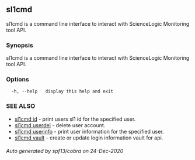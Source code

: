## sl1cmd

sl1cmd is a command line interface to interact with ScienceLogic Monitoring tool API.

### Synopsis

sl1cmd is a command line interface to interact with ScienceLogic Monitoring tool API.

### Options

```
  -h, --help   display this help and exit
```

### SEE ALSO

* [sl1cmd id](sl1cmd_id.md)	 - print users sl1 id for the specified user.
* [sl1cmd userdel](sl1cmd_userdel.md)	 - delete user account.
* [sl1cmd userinfo](sl1cmd_userinfo.md)	 - print user information for the specified user.
* [sl1cmd vault](sl1cmd_vault.md)	 - create or update login information vault for api.

###### Auto generated by spf13/cobra on 24-Dec-2020
